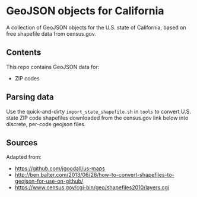 # GeoJSON objects for California

A collection of GeoJSON objects for the U.S. state of California, based on free shapefile data from census.gov.

## Contents

This repo contains GeoJSON data for:

- ZIP codes

## Parsing data

Use the quick-and-dirty `import_state_shapefile.sh` in `tools` to convert U.S. state ZIP code shapefiles downloaded
from the census.gov link below into discrete, per-code geojson files.

## Sources

Adapted from:

- https://github.com/jgoodall/us-maps
- http://ben.balter.com/2013/06/26/how-to-convert-shapefiles-to-geojson-for-use-on-github/
- https://www.census.gov/cgi-bin/geo/shapefiles2010/layers.cgi
